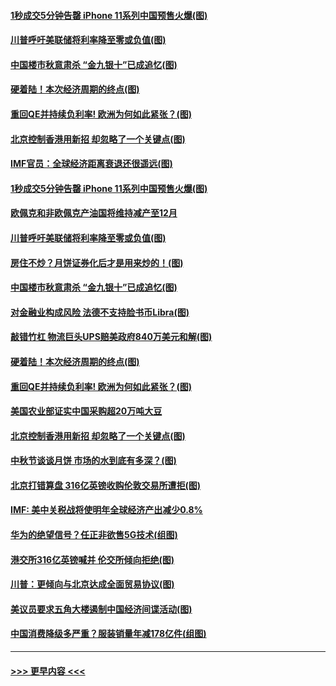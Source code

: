 #### [1秒成交5分钟告罄 iPhone 11系列中国预售火爆(图)](../pages/p5/907373.md?t=09142133) 
#### [川普呼吁美联储将利率降至零或负值(图)](../pages/p5/907303.md?t=09142133) 
#### [中国楼市秋意肃杀 “金九银十”已成追忆(图)](../pages/p5/907275.md?t=09142133) 
#### [硬着陆！本次经济周期的终点(图)](../pages/p5/907268.md?t=09142133) 
#### [重回QE并持续负利率! 欧洲为何如此紧张？(图)](../pages/p5/907269.md?t=09142133) 
#### [北京控制香港用新招 却忽略了一个关键点(图)](../pages/p5/907256.md?t=09142133) 
#### [IMF官员：全球经济距离衰退还很遥远(图)](../pages/p5/907377.md?t=09142133) 
#### [1秒成交5分钟告罄 iPhone 11系列中国预售火爆(图)](../pages/p5/907373.md?t=09142133) 
#### [欧佩克和非欧佩克产油国将维持减产至12月](../pages/p5/907339.md?t=09142133) 
#### [川普呼吁美联储将利率降至零或负值(图)](../pages/p5/907303.md?t=09142133) 
#### [房住不炒？月饼证券化后才是用来炒的！(图)](../pages/p5/907337.md?t=09142133) 
#### [中国楼市秋意肃杀 “金九银十”已成追忆(图)](../pages/p5/907275.md?t=09142133) 
#### [对金融业构成风险 法德不支持脸书币Libra(图)](../pages/p5/907312.md?t=09142133) 
#### [敲错竹杠 物流巨头UPS赔美政府840万美元和解(图)](../pages/p5/907308.md?t=09142133) 
#### [硬着陆！本次经济周期的终点(图)](../pages/p5/907268.md?t=09142133) 
#### [重回QE并持续负利率! 欧洲为何如此紧张？(图)](../pages/p5/907269.md?t=09142133) 
#### [美国农业部证实中国采购超20万吨大豆](../pages/p5/907287.md?t=09142133) 
#### [北京控制香港用新招 却忽略了一个关键点(图)](../pages/p5/907256.md?t=09142133) 
#### [中秋节谈谈月饼 市场的水到底有多深？(图)](../pages/p5/907241.md?t=09142133) 
#### [北京打错算盘 316亿英镑收购伦敦交易所遭拒(图)](../pages/p5/907236.md?t=09142133) 
#### [IMF: 美中关税战将使明年全球经济产出减少0.8%](../pages/p5/907233.md?t=09142133) 
#### [华为的绝望信号？任正非欲售5G技术(组图)](../pages/p5/907155.md?t=09142133) 
#### [港交所316亿英镑喊并 伦交所倾向拒绝(图)](../pages/p5/907207.md?t=09142133) 
#### [川普：更倾向与北京达成全面贸易协议(图)](../pages/p5/907211.md?t=09142133) 
#### [美议员要求五角大楼遏制中国经济间谍活动(图)](../pages/p5/907199.md?t=09142133) 
#### [中国消费降级多严重？服装销量年减178亿件(组图)](../pages/p5/907157.md?t=09142133) 

----
#### [ >>> 更早内容 <<< ](../indexes/p5-earlier.md)
